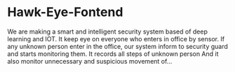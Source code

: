 # Hawk-Eye-Fontend
<P>We are making a smart and intelligent security system based of deep learning and IOT. It keep eye on everyone who enters in office by sensor. If any unknown person enter in the office, our system inform to security guard and starts monitoring them. It records all steps of unknown person And it also monitor unnecessary and suspicious movement of…</p>
